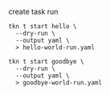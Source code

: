 create task run
```shell
tkn t start hello \
  --dry-run \
  --output yaml \
  > hello-world-run.yaml
```

```shell
tkn t start goodbye \
  --dry-run \
  --output yaml \
  > goodbye-world-run.yaml
```
